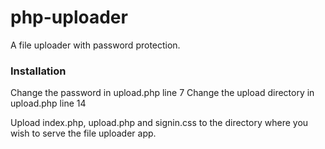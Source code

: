 # php-uploader
A file uploader with password protection.
### Installation
  Change the password in upload.php line 7
  Change the upload directory in upload.php line 14

  Upload index.php, upload.php and signin.css to the directory where you wish to serve the file uploader app.